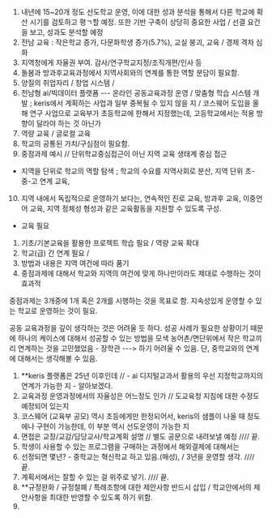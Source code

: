 1. 내년에 15~20개 정도 선도학교 운영, 이에 대한 성과 분석을 통해서 다른 학교에 확산 시기를 검토하고 평ㄱ할 예정. 또한 기반 구축이 상당히 중요한 사업 / 선결 요건을 보고, 성과도 분석할 예정
2. 전남 교육 : 작은학교 증가, 다문화학생 증가(5.7%), 교실 붕괴, 교육 / 경제 격차 심화
3. 지역청에게 자율권 부여. 감사/연구학교지정/조직개편/인사 등
4. 돌봄과 방과후교육과정에서 지역사회와의 연계를 통한 역할 분담이 필요함.
5. 양질의 취업자리 / 창업 시스템 / 
6. 전남형 ai/빅데이터 플랫폼 --- 온라인 공동교육과정 운영 / 맞춤형 학습 시스템 개발 ; keris에서 계획하는 사업과 일부 중복될 수 있지 않을 지 / 코스웨어 도입을 올해 연구 사업으로 교육부가 초등학교에 한해서 지정했는데, 고등학교에서는 적용 방향이 달라야 하는 것 아닌가
7. 역량 교육 / 글로컬 교육 
8. 학교의 공통된 가치/구심점이 필요함.
9. 중점과제 예시 // 단위학교중심접근이 아닌 지역 교육 생태계 중심 접근
- 지역을 단위로 학교의 역할 탐색 ; 학교의 수요를 지역사회로 분산, 지역 단위 초-중-고 연계 교육, 
10. 지역 내에서 독립적으로 운영하기 보다는, 연속적인 진로 교육, 방과후 교육, 이중언어 교육, 지역 정체성 형성과 같은 교육활동을 지원할 수 있도록 구성.
- 교육 필요
1. 기초/기본교육을 활용한 프로젝트 학습 필요 / 역량 교육 확대
2. 학교(급) 간 연계 필요 /
3. 방법과 내용은 지역 여건에 따라 품기
4. 중점과제에 대해서 학교와 지역의 여건에 맞게 하나만이라도 제대로 수행하는 것이 효과적


중점과제는 3개중에 1개 혹은 2개를 시행하는 것을 목표로 함.
지속성있게 운영할 수 있는 학교로 운영하는 것이 필요.

공동 교육과정을 깊이 생각하는 것은 어려울 듯 하다.
성공 사례가 필요한 상황이기 때문에 하나의 케이스에 대해서 성공할 수 있는 방법을 모색
농어촌/면단위에서 작은 학교끼리 연계하는 것을 고민했었음 - 장학관 ---> 하기 어려울 수 있음. 
단, 중학교와의 연계에 대해서는 생각해볼 수 있음.

1. **keris 플랫폼은 25년 이후인데 // - ai 디지털교과서 활용의 우선 지정학교까지의 연계가 가능한 지  - 알아보겠다.
2. 교육과정 운영과정에서의 자율성은 어느정도 인가 // 도교육청 지침에 대한 수정도 예정되어 있는지
3. 코스웨어 (교육부 공모) 역시 초등에게만 한정되어서, keris의 샘플이 나올 때 정도에나 구현이 가능한데, 이 부분 역시 선도운영이 가능한 지
5. 면접은 교장/교감/담당교사/학교계획 설명 // 별도 공문으로 내려보낼 예정 //// 끝.
6. 학생이 사용할 수 있는 프로그램을 구매하는 과정에서 해외결제에 대해서는 
7. 선정되면 몇년? - 중학교는 혁신학교 하고 있음.(매성), / 3년을 운영할 생각. //// 끝.
8. 계획서에서는 잘할 수 있는 걸 위주로 넣기. //// 끝.
9. **규정완화 / 규정철폐 / 특례조항에 대한 제안사항 반드시 삽입 / 학교안에서의 제안사항을 최대한 반영할 수 있도록 하기 위함.
10. 
